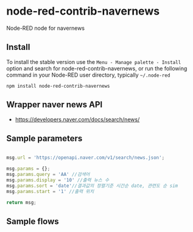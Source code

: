 node-red-contrib-navernews
================

Node-RED node for navernews



## Install

To install the stable version use the `Menu - Manage palette - Install`
option and search for node-red-contrib-navernews, or run the following
command in your Node-RED user directory, typically `~/.node-red`

    npm install node-red-contrib-navernews

## Wrapper naver news  API  
- https://developers.naver.com/docs/search/news/

## Sample parameters
```js

msg.url = 'https://openapi.naver.com/v1/search/news.json';

msg.params = {};
msg.params.query = 'AA' //검색어
msg.params.display = '10' //출력 뉴스 수
msg.params.sort = 'date'//결과값의 정렬기준 시간순 date, 관련도 순 sim
msg.params.start = '1' //출력 위치

return msg;
```

## Sample flows
```json

```
